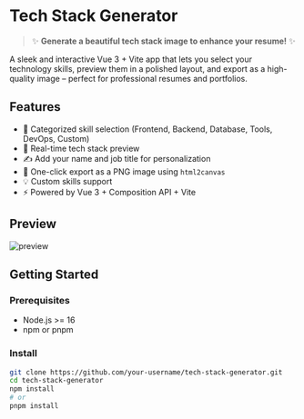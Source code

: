# Tech Stack Generator

> ✨ **Generate a beautiful tech stack image to enhance your resume!** ✨

A sleek and interactive Vue 3 + Vite app that lets you select your technology skills, preview them in a polished layout, and export as a high-quality image – perfect for professional resumes and portfolios.

## Features

- 🧠 Categorized skill selection (Frontend, Backend, Database, Tools, DevOps, Custom)
- 🎨 Real-time tech stack preview
- ✍️ Add your name and job title for personalization
- 📸 One-click export as a PNG image using `html2canvas`
- 💡 Custom skills support
- ⚡ Powered by Vue 3 + Composition API + Vite

## Preview

![preview](./public/preview.png)

## Getting Started

### Prerequisites

- Node.js >= 16
- npm or pnpm

### Install

```bash
git clone https://github.com/your-username/tech-stack-generator.git
cd tech-stack-generator
npm install
# or
pnpm install
